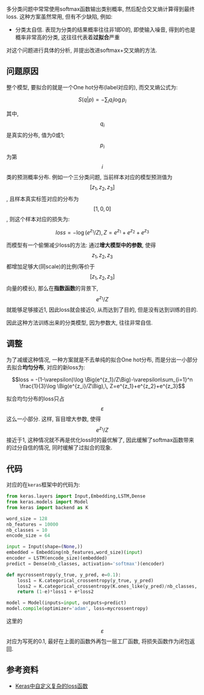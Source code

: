 多分类问题中常常使用softmax函数输出类别概率, 然后配合交叉熵计算得到最终loss. 这种方案虽然常用, 但有不少缺陷, 例如:

- 分类太自信. 表现为分类的结果概率往往非1即0的, 即使输入噪音, 得到的也是概率非常高的分类, 这往往代表着**过拟合**严重

对这个问题进行具体的分析, 并提出改进softmax+交叉熵的方法.

## 问题原因

整个模型, 要拟合的就是一个One hot分布(label对应的), 而交叉熵公式为:

$$S(q|p)=-\sum_i q_i \log p_i$$

其中, $$q_i$$是真实的分布, 值为0或1; $$p_i$$为第$$i$$类的预测概率分布. 例如一个三分类问题, 当前样本对应的模型预测值为$$[z_1,z_2,z_3]$$, 且样本真实标签对应的分布为$$[1,0,0]$$, 则这个样本对应的损失为:

$$loss = -\log \Big(e^{z_1}/Z\Big),\, Z=e^{z_1}+e^{z_2}+e^{z_3}$$

而模型有一个偷懒减少loss的方法: 通过**增大模型中的参数**, 使得$$z_1,z_2,z_3$$都增加足够大(同scale)的比例(等价于$$[z_1,z_2,z_3]$$向量的模长), 那么在**指数函数**的背景下, $$e^{z_1}/Z$$就能够足够接近1, 因此loss就会接近0, 从而达到了目的, 但是没有达到训练的目的.

因此这种方法训练出来的分类模型, 因为参数大, 往往非常自信.

## 调整

为了减缓这种情况, 一种方案就是不去单纯的拟合One hot分布, 而是分出一小部分去拟合**均匀分布**, 对应的新loss为:

$$loss = -(1-\varepsilon)\log \Big(e^{z_1}/Z\Big)-\varepsilon\sum_{i=1}^n \frac{1}{3}\log \Big(e^{z_i}/Z\Big),\, Z=e^{z_1}+e^{z_2}+e^{z_3}$$

拟合均匀分布的loss只占$$\varepsilon$$这么一小部分. 这样, 盲目增大参数, 使得$$e^{z_1}/Z$$接近于1, 这种情况就不再是优化loss时的最优解了, 因此缓解了softmax函数带来的过分自信的情况, 同时缓解了过拟合的现象.

## 代码

对应的在`keras`框架中的代码为:

```python
from keras.layers import Input,Embedding,LSTM,Dense
from keras.models import Model
from keras import backend as K

word_size = 128
nb_features = 10000
nb_classes = 10
encode_size = 64

input = Input(shape=(None,))
embedded = Embedding(nb_features,word_size)(input)
encoder = LSTM(encode_size)(embedded)
predict = Dense(nb_classes, activation='softmax')(encoder)

def mycrossentropy(y_true, y_pred, e=0.1):
    loss1 = K.categorical_crossentropy(y_true, y_pred)
    loss2 = K.categorical_crossentropy(K.ones_like(y_pred)/nb_classes, y_pred)
    return (1-e)*loss1 + e*loss2

model = Model(inputs=input, outputs=predict)
model.compile(optimizer='adam', loss=mycrossentropy)
```

这里的$$\varepsilon$$对应为写死的0.1, 最好在上面的函数外再包一层工厂函数, 将损失函数作为闭包返回.

## 参考资料

- [Keras中自定义复杂的loss函数](https://kexue.fm/archives/4493)
